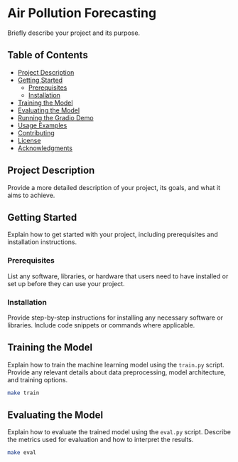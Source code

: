 # Air Pollution Forecasting

Briefly describe your project and its purpose.

## Table of Contents

- [Project Description](#project-description)
- [Getting Started](#getting-started)
  - [Prerequisites](#prerequisites)
  - [Installation](#installation)
- [Training the Model](#training-the-model)
- [Evaluating the Model](#evaluating-the-model)
- [Running the Gradio Demo](#running-the-gradio-demo)
- [Usage Examples](#usage-examples)
- [Contributing](#contributing)
- [License](#license)
- [Acknowledgments](#acknowledgments)

## Project Description

Provide a more detailed description of your project, its goals, and what it aims to achieve.

## Getting Started

Explain how to get started with your project, including prerequisites and installation instructions.

### Prerequisites

List any software, libraries, or hardware that users need to have installed or set up before they can use your project.

### Installation

Provide step-by-step instructions for installing any necessary software or libraries. Include code snippets or commands where applicable.

## Training the Model

Explain how to train the machine learning model using the `train.py` script. Provide any relevant details about data preprocessing, model architecture, and training options.

```bash
make train
```

## Evaluating the Model

Explain how to evaluate the trained model using the `eval.py` script. Describe the metrics used for evaluation and how to interpret the results.

```bash
make eval
```
